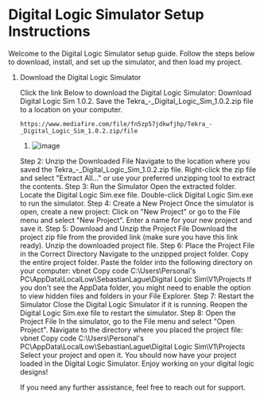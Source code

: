 <h1>Digital Logic Simulator Setup Instructions</h1>
<p>Welcome to the Digital Logic Simulator setup guide. Follow the steps below to download, install, and set up the simulator, and then load my project.</p>

<ol>
  <li>Download the Digital Logic Simulator
    
  Click the link Below to download the Digital Logic Simulator: Download Digital Logic Sim 1.0.2.
  Save the Tekra_-_Digital_Logic_Sim_1.0.2.zip file to a location on your computer.

    https://www.mediafire.com/file/fn5zp57jdkwfjhp/Tekra_-_Digital_Logic_Sim_1.0.2.zip/file

  <ol>
    <li>
      
  ![image](https://github.com/ShaheerShah079/8BitComputerUsingDLS/assets/145196564/f36f7597-a5b4-42c4-8f6f-a14d7b411f7d)
    </li>
  </ol>
  </li>

Step 2: Unzip the Downloaded File
Navigate to the location where you saved the Tekra_-_Digital_Logic_Sim_1.0.2.zip file.
Right-click the zip file and select "Extract All..." or use your preferred unzipping tool to extract the contents.
Step 3: Run the Simulator
Open the extracted folder.
Locate the Digital Logic Sim.exe file.
Double-click Digital Logic Sim.exe to run the simulator.
Step 4: Create a New Project
Once the simulator is open, create a new project:
Click on "New Project" or go to the File menu and select "New Project".
Enter a name for your new project and save it.
Step 5: Download and Unzip the Project File
Download the project zip file from the provided link (make sure you have this link ready).
Unzip the downloaded project file.
Step 6: Place the Project File in the Correct Directory
Navigate to the unzipped project folder.
Copy the entire project folder.
Paste the folder into the following directory on your computer:
vbnet
Copy code
C:\Users\Personal's PC\AppData\LocalLow\SebastianLague\Digital Logic Sim\V1\Projects
If you don't see the AppData folder, you might need to enable the option to view hidden files and folders in your File Explorer.
Step 7: Restart the Simulator
Close the Digital Logic Simulator if it is running.
Reopen the Digital Logic Sim.exe file to restart the simulator.
Step 8: Open the Project File
In the simulator, go to the File menu and select "Open Project".
Navigate to the directory where you placed the project file:
vbnet
Copy code
C:\Users\Personal's PC\AppData\LocalLow\SebastianLague\Digital Logic Sim\V1\Projects
Select your project and open it.
You should now have your project loaded in the Digital Logic Simulator. Enjoy working on your digital logic designs!

If you need any further assistance, feel free to reach out for support.
